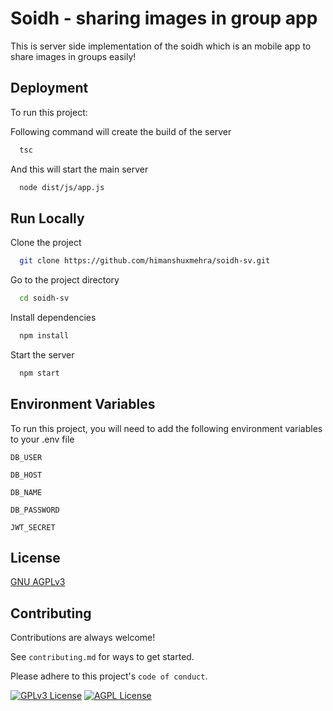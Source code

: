 # Soidh - sharing images in group app

This is server side implementation of the soidh which is an mobile app to share images in groups easily!

## Deployment

To run this project:

Following command will create the build of the server

```bash
  tsc
```

And this will start the main server

```bash
  node dist/js/app.js
```

## Run Locally

Clone the project

```bash
  git clone https://github.com/himanshuxmehra/soidh-sv.git
```

Go to the project directory

```bash
  cd soidh-sv
```

Install dependencies

```bash
  npm install
```

Start the server

```bash
  npm start
```

## Environment Variables

To run this project, you will need to add the following environment variables to your .env file

`DB_USER`

`DB_HOST`

`DB_NAME`

`DB_PASSWORD`

`JWT_SECRET`

## License

[GNU AGPLv3](https://choosealicense.com/licenses/agpl-3.0/)

## Contributing

Contributions are always welcome!

See `contributing.md` for ways to get started.

Please adhere to this project's `code of conduct`.

[![GPLv3 License](https://img.shields.io/badge/License-GPL%20v3-yellow.svg)](https://opensource.org/licenses/)
[![AGPL License](https://img.shields.io/badge/license-AGPL-blue.svg)](http://www.gnu.org/licenses/agpl-3.0)
